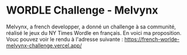 # WORDLE Challenge - Melvynx

Melvynx, a french developper, a donné un challenge à sa communité, réalisé le jeux du NY Times Wordle en français. En voici ma proposition. Vouc pouvez voir le rendu à l'adresse suivante :
https://french-worlde-melvynx-challenge.vercel.app/
